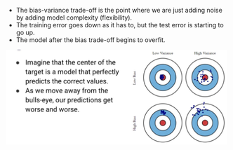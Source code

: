 *  The bias-variance trade-off is the point where we are just adding noise by adding model complexity (flexibility).
*  The training error goes down as it has to, but the test error is starting to go up.
*  The model after the bias trade-off begins to overfit.


![alt text](https://github.com/udaylunawat/100DaysofMLCode/blob/master/Machine%20Learning%20Notes%20and%20notebooks/Cross%20Validation%20and%20bias%20variance%20tradeoff/Images/a.JPG)
